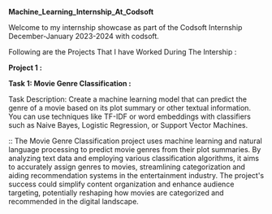 **Machine_Learning_Internship_At_Codsoft**

Welcome to my internship showcase as part of the Codsoft Internship December-January 2023-2024 with codsoft.

Following are the Projects That I have Worked During The Intership :

**Project 1 :**

**Task 1: Movie Genre Classification :**

Task Description: Create a machine learning model that can predict the genre of a movie based on its plot summary or other textual information. You can use techniques like TF-IDF or word embeddings with classifiers such as Naive Bayes, Logistic Regression, or Support Vector Machines.

:: The Movie Genre Classification project uses machine learning and natural language processing to predict movie genres from their plot summaries. By analyzing text data and employing various classification algorithms, it aims to accurately assign genres to movies, streamlining categorization and aiding recommendation systems in the entertainment industry. The project's success could simplify content organization and enhance audience targeting, potentially reshaping how movies are categorized and recommended in the digital landscape.
